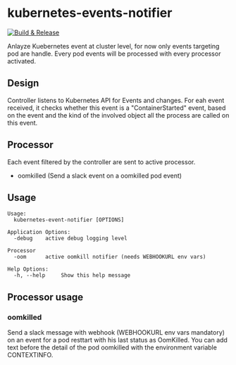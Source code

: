# kubernetes-events-notifier

[![Build & Release](https://github.com/damienjacinto/kubernetes-events-notifier/actions/workflows/build_push.yml/badge.svg?branch=master)](https://github.com/damienjacinto/kubernetes-events-notifier/actions/workflows/build_push.yml)

Anlayze Kuebernetes event at cluster level, for now only events targeting pod are handle.
Every pod events will be processed with every processor activated.

## Design

Controller listens to Kubernetes API for Events and changes. For eah event received, it checks whether this event is a "ContainerStarted" event, based on the event and the kind of the involved object all the process are called on this event.

## Processor

Each event filtered by the controller are sent to active processor.

- oomkilled (Send a slack event on a oomkilled pod event)

## Usage

    Usage:
      kubernetes-event-notifier [OPTIONS]

    Application Options:
      -debug    active debug logging level

    Processor
      -oom      active oomkill notifier (needs WEBHOOKURL env vars)

    Help Options:
      -h, --help     Show this help message

## Processor usage

### oomkilled

Send a slack message with webhook (WEBHOOKURL env vars mandatory) on an event for a pod resttart with his last status as OomKilled.
You can add text before the detail of the pod oomkilled with the environment variable CONTEXTINFO.
